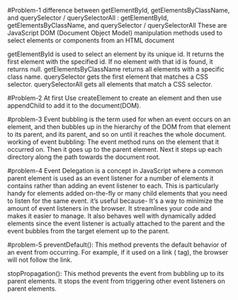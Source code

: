 #Problem-1 
difference between getElementById, getElementsByClassName, and querySelector / querySelectorAll :
getElementById, getElementsByClassName, and querySelector / querySelectorAll These are JavaScript DOM (Document Object Model) manipulation methods used to select elements or components from an HTML document

getElementById is used to select an element by its unique id. It returns the first element with the specified id. If no element with that id is found, it returns null.
getElementsByClassName returns all elements with a specific class name.
querySelector gets the first element that matches a CSS selector.
querySelectorAll gets all elements that match a CSS selector.

#Problem-2
At first Use createElement to create an element and then use appendChild to add it to the document(DOM).

#problem-3
Event bubbling is the term used for when an event occurs on an element, and then bubbles up in the hierarchy of the DOM from that element to its parent, and its parent, and so on until it reaches the whole document.
working of event bubbling:
The event method runs on the element that it occurred on.
Then it goes up to the parent element.
Next it steps up each directory along the path towards the document root.

#problem-4
Event Delegation is a concept in JavaScript where a common parent element is used as an event listener for a number of elements it contains rather than adding an event listener to each. 
This is particularly handy for elements added on-the-fly or many child elements that you need to listen for the same event.
it’s useful because-
It's a way to minimize the amount of event listeners in the browser.
It streamlines your code and makes it easier to manage.
It also behaves well with dynamically added elements since the event listener is actually attached to the parent and the event bubbles from the target element up to the parent.

#problem-5
preventDefault(): This method prevents the default behavior of an event from occurring. For example, if it used on a link (<a> tag), the browser will not follow the link.

stopPropagation(): This method prevents the event from bubbling up to its parent elements. It stops the event from triggering other event listeners on parent elements.
